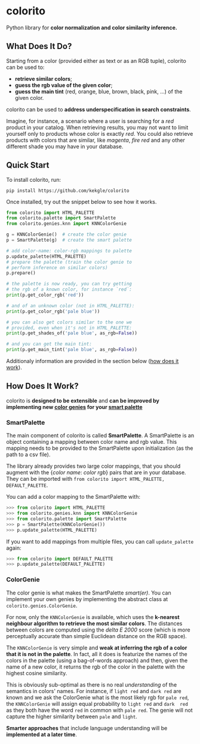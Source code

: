 # colorito

Python library for **color normalization and color similarity inference.**

## What Does It Do?

Starting from a color (provided either as text or as an RGB tuple), colorito can be used to:
* **retrieve similar colors**;
* **guess the rgb value of the given color**;
* **guess the main tint** (red, orange, blue, brown, black, pink, ...) of the given color.

colorito can be used to **address underspecification in search constraints**. 

Imagine, for instance, a scenario where a user is searching for a _red_ product in 
your catalog. When retrieving results, you may not want to limit yourself only to 
products whose color is exactly _red_. You could also retrieve products with colors 
that are similar, like _magenta_, _fire red_ and any other different shade you may 
have in your database. 

## Quick Start

To install colorito, run:

`pip install https://github.com/kekgle/colorito`

Once installed, try out the snippet below to see how it works. 

```python
from colorito import HTML_PALETTE
from colorito.palette import SmartPalette
from colorito.genies.knn import KNNColorGenie

g = KNNColorGenie()  # create the color genie
p = SmartPalette(g)  # create the smart palette

# add color-name: color-rgb mappings to palette
p.update_palette(HTML_PALETTE)
# prepare the palette (train the color genie to
# perform inference on similar colors)
p.prepare()

# the palette is now ready, you can try getting
# the rgb of a known color, for instance `red`:
print(p.get_color_rgb('red'))

# and of an unknown color (not in HTML_PALETTE):
print(p.get_color_rgb('pale blue'))

# you can also get colors similar to the one we
# provided, even when it's not in HTML_PALETTE:
print(p.get_shades_of('pale blue', as_rgb=False))

# and you can get the main tint:
print(p.get_main_tint('pale blue', as_rgb=False))

```

Additionaly information are provided in the section below 
([how does it work](#how-does-it-work)).

## How Does It Work?

colorito is **designed to be extensible** and **can be improved by 
implementing new [color genies](#colorgenie) for your 
[smart palette](#smartpalette)**


### SmartPalette
The main component of colorito is called **SmartPalette**. A SmartPalette is an
object containing a mapping between color name and rgb value. This mapping needs
to be provided to the SmartPalette upon initialization (as the path to a csv 
file).

The library already provides two large color mappings, that you should augment
with the {_color name_: _color rgb_} pairs that are in your database. They can
be imported with `from colorito import HTML_PALETTE, DEFAULT_PALETTE`.

You can add a color mapping to the SmartPalette with:
```python
>>> from colorito import HTML_PALETTE
>>> from colorito.genies.knn import KNNColorGenie
>>> from colorito.palette import SmartPalette
>>> p = SmartPalette(KNNColorGenie())
>>> p.update_palette(HTML_PALETTE)
```

If you want to add mappings from multiple files, you can call `update_palette` again:
```python
>>> from colorito import DEFAULT_PALETTE
>>> p.update_palette(DEFAULT_PALETTE)
```

### ColorGenie
The color genie is what makes the SmartPalette _smart(er)_. You can implement
your own genies by implementing the abstract class at 
`colorito.genies.ColorGenie`.

For now, only the `KNNColorGenie` is available, which uses the **k-nearest
neighbour algorithm to retrieve the most similar colors**. The distances
between colors are computed using the _delta E 2000_ score (which is more
perceptually accurate than simple Euclidean distance on the RGB space).

The `KNNColorGenie` is very simple and **weak at inferring the rgb of a color
that it is not in the palette**. In fact, all it does is featurize the names
of the colors in the palette (using a bag-of-words approach) and then, given
the name of a new color, it returns the rgb of the color in the palette with
the highest cosine similarity.

This is obviously sub-optimal as there is no real _understanding_ of the
semantics in colors' names. For instance, if `light red` and `dark red` are
known and we ask the ColorGenie what is the most likely rgb for `pale red`,
the `KNNColorGenie` will assign equal probability to `light red` and `dark 
red` as they both have the word `red` in common with `pale red`. The genie
will not capture the higher similarity between `pale` and `light`.

**Smarter approaches** that include language understanding will be
**implemented at a later time**.
